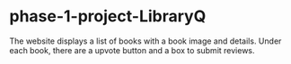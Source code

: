 # phase-1-project-LibraryQ
The website displays a list of books with a book image and details. Under each book, there are a upvote button and a box to submit reviews. 
